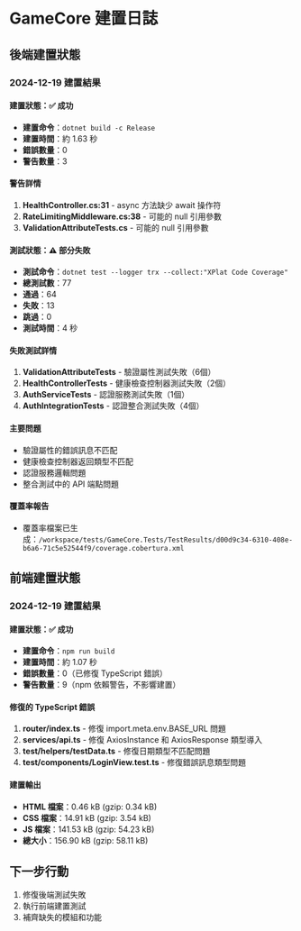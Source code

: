 # GameCore 建置日誌

## 後端建置狀態

### 2024-12-19 建置結果

#### 建置狀態：✅ 成功
- **建置命令**：`dotnet build -c Release`
- **建置時間**：約 1.63 秒
- **錯誤數量**：0
- **警告數量**：3

#### 警告詳情
1. **HealthController.cs:31** - async 方法缺少 await 操作符
2. **RateLimitingMiddleware.cs:38** - 可能的 null 引用參數
3. **ValidationAttributeTests.cs** - 可能的 null 引用參數

#### 測試狀態：⚠️ 部分失敗
- **測試命令**：`dotnet test --logger trx --collect:"XPlat Code Coverage"`
- **總測試數**：77
- **通過**：64
- **失敗**：13
- **跳過**：0
- **測試時間**：4 秒

#### 失敗測試詳情
1. **ValidationAttributeTests** - 驗證屬性測試失敗（6個）
2. **HealthControllerTests** - 健康檢查控制器測試失敗（2個）
3. **AuthServiceTests** - 認證服務測試失敗（1個）
4. **AuthIntegrationTests** - 認證整合測試失敗（4個）

#### 主要問題
- 驗證屬性的錯誤訊息不匹配
- 健康檢查控制器返回類型不匹配
- 認證服務邏輯問題
- 整合測試中的 API 端點問題

#### 覆蓋率報告
- 覆蓋率檔案已生成：`/workspace/tests/GameCore.Tests/TestResults/d00d9c34-6310-408e-b6a6-71c5e52544f9/coverage.cobertura.xml`

## 前端建置狀態

### 2024-12-19 建置結果

#### 建置狀態：✅ 成功
- **建置命令**：`npm run build`
- **建置時間**：約 1.07 秒
- **錯誤數量**：0（已修復 TypeScript 錯誤）
- **警告數量**：9（npm 依賴警告，不影響建置）

#### 修復的 TypeScript 錯誤
1. **router/index.ts** - 修復 import.meta.env.BASE_URL 問題
2. **services/api.ts** - 修復 AxiosInstance 和 AxiosResponse 類型導入
3. **test/helpers/testData.ts** - 修復日期類型不匹配問題
4. **test/components/LoginView.test.ts** - 修復錯誤訊息類型問題

#### 建置輸出
- **HTML 檔案**：0.46 kB (gzip: 0.34 kB)
- **CSS 檔案**：14.91 kB (gzip: 3.54 kB)
- **JS 檔案**：141.53 kB (gzip: 54.23 kB)
- **總大小**：156.90 kB (gzip: 58.11 kB)

## 下一步行動
1. 修復後端測試失敗
2. 執行前端建置測試
3. 補齊缺失的模組和功能